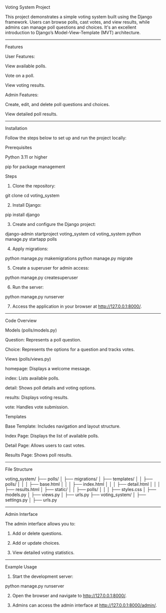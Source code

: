 Voting System Project 

This project demonstrates a simple voting system built using the Django framework. Users can browse polls, cast votes, and view results, while admins can manage poll questions and choices. It's an excellent introduction to Django’s Model-View-Template (MVT) architecture.


---

Features

User Features:

View available polls.

Vote on a poll.

View voting results.


Admin Features:

Create, edit, and delete poll questions and choices.

View detailed poll results.




---

Installation

Follow the steps below to set up and run the project locally:

Prerequisites

Python 3.11 or higher

pip for package management


Steps

1. Clone the repository:

git clone <repository-url>
cd voting_system


2. Install Django:

pip install django


3. Create and configure the Django project:

django-admin startproject voting_system
cd voting_system
python manage.py startapp polls


4. Apply migrations:

python manage.py makemigrations
python manage.py migrate


5. Create a superuser for admin access:

python manage.py createsuperuser


6. Run the server:

python manage.py runserver


7. Access the application in your browser at http://127.0.0.1:8000/.




---

Code Overview

Models (polls/models.py)

Question: Represents a poll question.

Choice: Represents the options for a question and tracks votes.


Views (polls/views.py)

homepage: Displays a welcome message.

index: Lists available polls.

detail: Shows poll details and voting options.

results: Displays voting results.

vote: Handles vote submission.


Templates

Base Template: Includes navigation and layout structure.

Index Page: Displays the list of available polls.

Detail Page: Allows users to cast votes.

Results Page: Shows poll results.



---

File Structure

voting_system/
├── polls/
│   ├── migrations/
│   ├── templates/
│   │   ├── polls/
│   │   │   ├── base.html
│   │   │   ├── index.html
│   │   │   ├── detail.html
│   │   │   ├── results.html
│   ├── static/
│   │   ├── polls/
│   │   │   ├── styles.css
│   ├── models.py
│   ├── views.py
│   ├── urls.py
├── voting_system/
│   ├── settings.py
│   ├── urls.py


---

Admin Interface

The admin interface allows you to:

1. Add or delete questions.


2. Add or update choices.


3. View detailed voting statistics.




---

Example Usage

1. Start the development server:

python manage.py runserver


2. Open the browser and navigate to http://127.0.0.1:8000/.


3. Admins can access the admin interface at http://127.0.0.1:8000/admin/.

